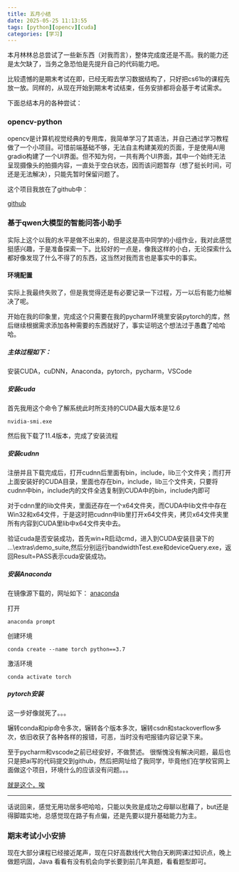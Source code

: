 ```yaml
---
title: 五月小结
date: 2025-05-25 11:13:55
tags: [python][opencv][cuda]
categories: [学习]
---
```

本月林林总总尝试了一些新东西（对我而言），整体完成度还是不高。我的能力还是太欠缺了，当务之急恐怕是先提升自己的代码能力吧。

比较遗憾的是期末考试在即，已经无暇去学习数据结构了，只好把cs61b的课程先放一放。同样的，从现在开始到期末考试结束，任务安排都将会基于考试需求。

下面总结本月的各种尝试：

### opencv-python
opencv是计算机视觉经典的专用库，我简单学习了其语法，并自己通过学习教程做了一个小项目。可惜前端基础不够，无法自主构建美观的页面，于是使用AI用gradio构建了一个UI界面。但不知为何，一共有两个UI界面，其中一个始终无法呈现摄像头的拍摄内容，一直处于空白状态，因而该问题暂存（想了挺长时间，可还是无法解决），只能先暂时保留问题了。

这个项目我放在了github中：

[github](https://github.com/jingyier/TrajectoryDetection)

### 基于qwen大模型的智能问答小助手
实际上这个以我的水平是做不出来的，但是这是高中同学的小组作业，我对此感觉挺感兴趣，于是准备探索一下。比较好的一点是，像我这样的小白，无论探索什么都好像发现了什么不得了的东西，这当然对我而言也是事实中的事实。

#### 环境配置

实际上我最终失败了，但是我觉得还是有必要记录一下过程，万一以后有能力给解决了呢。

开始在我的印象里，完成这个只需要在我的pycharm环境里安装pytorch的库，然后继续根据需求添加各种需要的东西就好了，事实证明这个想法过于愚蠢了哈哈哈。

##### 主体过程如下：

安装CUDA，cuDNN，Anaconda，pytorch，pycharm，VSCode

##### 安装cuda

首先我用这个命令了解系统此时所支持的CUDA最大版本是12.6
```
nvidia-smi.exe
```
然后我下载了11.4版本，完成了安装流程

##### 安装cudnn

注册并且下载完成后，打开cudnn后里面有bin，include，lib三个文件夹；而打开上面安装好的CUDA目录，里面也存在bin，include，lib三个文件夹，只要将cudnn中bin，include内的文件全选复制到CUDA中的bin，include内即可

对于cdnn里的lib文件夹，里面还存在一个x64文件夹，而CUDA中lib文件中存在Win32和x64文件，于是这时把cudnn中lib里打开x64文件夹，拷贝x64文件夹里所有内容到CUDA里lib中x64文件夹中去。

验证cuda是否安装成功，首先win+R启动cmd，进入到CUDA安装目录下的 ...\extras\demo_suite,然后分别运行bandwidthTest.exe和deviceQuery.exe，返回Result=PASS表示cuda安装成功。

##### 安装Anaconda

在镜像源下载的，网址如下：
[anaconda](https://link.zhihu.com/?target=https%3A//mirrors.tuna.tsinghua.edu.cn/anaconda/archive/)

打开
```
anaconda prompt
```
创建环境
```
conda create --name torch python==3.7
```
激活环境
```
conda activate torch
```
##### pytorch安装

这一步好像就死了。。。

辗转conda和pip命令多次，辗转各个版本多次，辗转csdn和stackoverflow多次，依旧收获了各种各样的报错，可恶，当时没有吧报错内容记录下来。

至于pycharm和vscode之前已经安好，不做赘述。
很惭愧没有解决问题，最后也只是把ai写的代码提交到github，然后把网址给了我同学，毕竟他们在学校官网上面做这个项目，环境什么的应该没有问题。。。

[就是这个，唉](https://github.com/jingyier/FAQrobot/tree/master)

-----

话说回来，感觉无用功居多吧哈哈，只能以失败是成功之母聊以慰藉了，but还是得脚踏实地，总感觉现在路子有点偏，还是先要以提升基础能力为主。

### 期末考试小小安排
现在大部分课程已经接近尾声，现在只好高数线代大物白天刷网课过知识点，晚上做题巩固，Java 看看有没有机会向学长要到前几年真题，看看题型即可。
